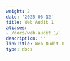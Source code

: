 ```yaml
---
weight: 2
date: '2025-06-12'
title: Web Audit 1
aliases:
- /docs/web-audit_1/
description: ''
linkTitle: Web Audit 1
type: docs
---
```


